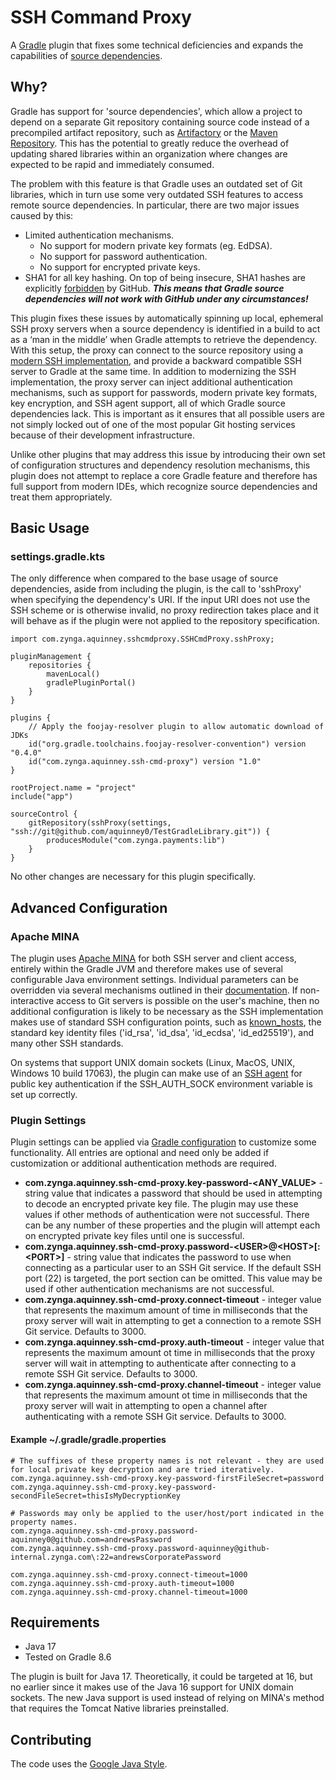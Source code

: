 # SSH Command Proxy

A [Gradle](https://gradle.org/) plugin that fixes some technical deficiencies and expands the capabilities of [source dependencies](https://blog.gradle.org/introducing-source-dependencies).

## Why?

Gradle has support for 'source dependencies', which allow a project to depend on a separate Git repository containing source code instead of a precompiled artifact repository, such as [Artifactory](https://jfrog.com/artifactory/) or the [Maven Repository](https://mvnrepository.com/). This has the potential to greatly reduce the overhead of updating shared libraries within an organization where changes are expected to be rapid and immediately consumed.

The problem with this feature is that Gradle uses an outdated set of Git libraries, which in turn use some very outdated SSH features to access remote source dependencies. In particular, there are two major issues caused by this:

* Limited authentication mechanisms.
    * No support for modern private key formats (eg. EdDSA).
    * No support for password authentication.
    * No support for encrypted private keys.
* SHA1 for all key hashing. On top of being insecure, SHA1 hashes are explicitly [forbidden](https://github.blog/2021-09-01-improving-git-protocol-security-github/#dropping-insecure-algorithms) by GitHub. ***This means that Gradle source dependencies will not work with GitHub under any circumstances!***

This plugin fixes these issues by automatically spinning up local, ephemeral SSH proxy servers when a source dependency is identified in a build to act as a ‘man in the middle’ when Gradle attempts to retrieve the dependency. With this setup, the proxy can connect to the source repository using a [modern SSH implementation](https://mina.apache.org/sshd-project/), and provide a backward compatible SSH server to Gradle at the same time. In addition to modernizing the SSH implementation, the proxy server can inject additional authentication mechanisms, such as support for passwords, modern private key formats, key encryption, and SSH agent support, all of which Gradle source dependencies lack. This is important as it ensures that all possible users are not simply locked out of one of the most popular Git hosting services because of their development infrastructure.

Unlike other plugins that may address this issue by introducing their own set of configuration structures and dependency resolution mechanisms, this plugin does not attempt to replace a core Gradle feature and therefore has full support from modern IDEs, which recognize source dependencies and treat them appropriately.

## Basic Usage

### settings.gradle.kts
The only difference when compared to the base usage of source dependencies, aside from including the plugin, is the call to 'sshProxy' when specifying the dependency's URI. If the input URI does not use the SSH scheme or is otherwise invalid, no proxy redirection takes place and it will behave as if the plugin were not applied to the repository specification.

```
import com.zynga.aquinney.sshcmdproxy.SSHCmdProxy.sshProxy;

pluginManagement {
    repositories {
        mavenLocal()
        gradlePluginPortal()
    }
}

plugins {
    // Apply the foojay-resolver plugin to allow automatic download of JDKs
    id("org.gradle.toolchains.foojay-resolver-convention") version "0.4.0"
    id("com.zynga.aquinney.ssh-cmd-proxy") version "1.0"
}

rootProject.name = "project"
include("app")

sourceControl {
    gitRepository(sshProxy(settings, "ssh://git@github.com/aquinney0/TestGradleLibrary.git")) {
        producesModule("com.zynga.payments:lib")
    }
}
```

No other changes are necessary for this plugin specifically.

## Advanced Configuration
### Apache MINA
The plugin uses [Apache MINA](https://mina.apache.org/) for both SSH server and client access, entirely within the Gradle JVM and therefore makes use of several configurable Java environment settings. Individual parameters can be overridden via several mechanisms outlined in their [documentation](https://github.com/apache/mina-sshd/blob/master/docs/internals.md#advanced-configuration-and-interaction). If non-interactive access to Git servers is possible on the user's machine, then no additional configuration is likely to be necessary as the SSH implementation makes use of standard SSH configuration points, such as [known_hosts](https://en.wikibooks.org/wiki/OpenSSH/Client_Configuration_Files#~/.ssh/known_hosts), the standard key identity files ('id_rsa', 'id_dsa', 'id_ecdsa', 'id_ed25519'), and many other SSH standards.

On systems that support UNIX domain sockets (Linux, MacOS, UNIX, Windows 10 build 17063), the plugin can make use of an [SSH agent](https://docs.github.com/en/authentication/connecting-to-github-with-ssh/using-ssh-agent-forwarding) for public key authentication if the SSH_AUTH_SOCK environment variable is set up correctly.

### Plugin Settings
Plugin settings can be applied via [Gradle configuration](https://docs.gradle.org/current/userguide/build_environment.html) to customize some functionality. All entries are optional and need only be added if customization or additional authentication methods are required.

* **com.zynga.aquinney.ssh-cmd-proxy.key-password-<ANY_VALUE>** - string value that indicates a password that should be used in attempting to decode an encrypted private key file. The plugin may use these values if other methods of authentication were not successful. There can be any number of these properties and the plugin will attempt each on encrypted private key files until one is successful.
* **com.zynga.aquinney.ssh-cmd-proxy.password-\<USER\>@\<HOST\>[:\<PORT\>]** - string value that indicates the password to use when connecting as a particular user to an SSH Git service. If the default SSH port (22) is targeted, the port section can be omitted. This value may be used if other authentication mechanisms are not successful.
* **com.zynga.aquinney.ssh-cmd-proxy.connect-timeout** - integer value that represents the maximum amount of time in milliseconds that the proxy server will wait in attempting to get a connection to a remote SSH Git service. Defaults to 3000.
* **com.zynga.aquinney.ssh-cmd-proxy.auth-timeout** - integer value that represents the maximum amount ot time in milliseconds that the proxy server will wait in attempting to authenticate after connecting to a remote SSH Git service. Defaults to 3000.
* **com.zynga.aquinney.ssh-cmd-proxy.channel-timeout** - integer value that represents the maximum amount ot time in milliseconds that the proxy server will wait in attempting to open a channel after authenticating with a remote SSH Git service. Defaults to 3000.

#### Example ~/.gradle/gradle.properties
```properties
# The suffixes of these property names is not relevant - they are used for local private key decryption and are tried iteratively.
com.zynga.aquinney.ssh-cmd-proxy.key-password-firstFileSecret=password
com.zynga.aquinney.ssh-cmd-proxy.key-password-secondFileSecret=thisIsMyDecryptionKey

# Passwords may only be applied to the user/host/port indicated in the property names.
com.zynga.aquinney.ssh-cmd-proxy.password-aquinney0@github.com=andrewsPassword
com.zynga.aquinney.ssh-cmd-proxy.password-aquinney@github-internal.zynga.com\:22=andrewsCorporatePassword

com.zynga.aquinney.ssh-cmd-proxy.connect-timeout=1000
com.zynga.aquinney.ssh-cmd-proxy.auth-timeout=1000
com.zynga.aquinney.ssh-cmd-proxy.channel-timeout=1000
```

## Requirements

* Java 17
* Tested on Gradle 8.6

The plugin is built for Java 17. Theoretically, it could be targeted at 16, but no earlier since it makes use of the Java 16 support for UNIX domain sockets. The new Java support is used instead of relying on MINA's method that requires the Tomcat Native libraries preinstalled.

## Contributing

The code uses the [Google Java Style](https://github.com/google/google-java-format).